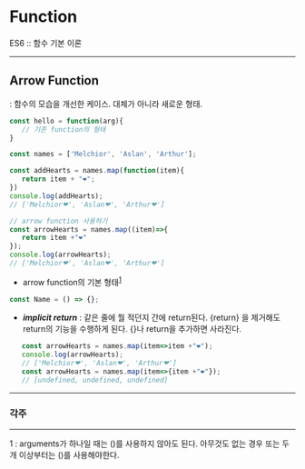 # Function
ES6 :: 함수 기본 이론

---
## Arrow Function
: 함수의 모습을 개선한 케이스. 대체가 아니라 새로운 형태.

```javascript
const hello = function(arg){
   // 기존 function의 형태
}

const names = ['Melchior', 'Aslan', 'Arthur'];

const addHearts = names.map(function(item){
   return item + "❤";
})
console.log(addHearts);
// ['Melchior❤', 'Aslan❤', 'Arthur❤']

// arrow function 사용하기
const arrowHearts = names.map((item)=>{
   return item +"❤"
});
console.log(arrowHearts);
// ['Melchior❤', 'Aslan❤', 'Arthur❤']
```

- arrow function의 기본 형태<sup>[1](#footnote_1)</sup>
```javascript
const Name = () => {};
```


- ***implicit return*** : 같은 줄에 뭘 적던지 간에 return된다. {return} 을 제거해도 return의 기능을 수행하게 된다. {}나 return을 추가하면 사라진다.
   
```javascript
   const arrowHearts = names.map(item=>item +"❤");
   console.log(arrowHearts);
   // ['Melchior❤', 'Aslan❤', 'Arthur❤']
   const arrowHearts = names.map(item=>{item +"❤"});
   // [undefined, undefined, undefined]
   ```


---
### 각주
---
<a name="footnote_1">1</a> : arguments가 하나일 때는 ()를 사용하지 않아도 된다. 아무것도 없는 경우 또는 두개 이상부터는 ()를 사용해야한다.